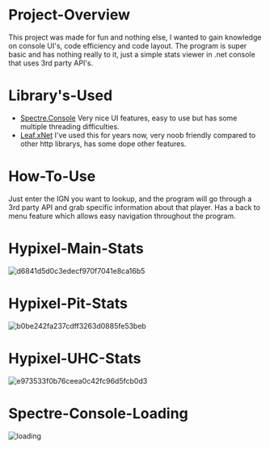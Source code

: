 # Project-Overview
This project was made for fun and nothing else, I wanted to gain knowledge on console UI's, code efficiency and code layout. The program is super basic and has nothing really to it, just a simple stats viewer in .net console that uses 3rd party API's.

# Library's-Used
* [Spectre.Console](https://github.com/spectreconsole) Very nice UI features, easy to use but has some multiple threading difficulties.
* [Leaf.xNet](https://github.com/csharp-leaf) I've used this for years now, very noob friendly compared to other http librarys, has some dope other features.

# How-To-Use
Just enter the IGN you want to lookup, and the program will go through a 3rd party API and grab specific information about that player. Has a back to menu feature which allows easy navigation throughout the program. 


# Hypixel-Main-Stats
![d6841d5d0c3edecf970f7041e8ca16b5](https://user-images.githubusercontent.com/93891128/175719968-4339c5c9-fd2a-4c76-b7e6-6a08af295e67.png)


# Hypixel-Pit-Stats
![b0be242fa237cdff3263d0885fe53beb](https://user-images.githubusercontent.com/93891128/175719878-0420ec51-f4f8-4d69-9f44-14bfc03d59b6.png)


# Hypixel-UHC-Stats
![e973533f0b76ceea0c42fc96d5fcb0d3](https://user-images.githubusercontent.com/93891128/175720070-d4575ff0-14d0-4e20-ba8f-5a60d85ab4f0.png)


# Spectre-Console-Loading
![loading](https://user-images.githubusercontent.com/93891128/175720090-306f7a19-fa2b-4846-8a47-e705c20e15d7.png)
